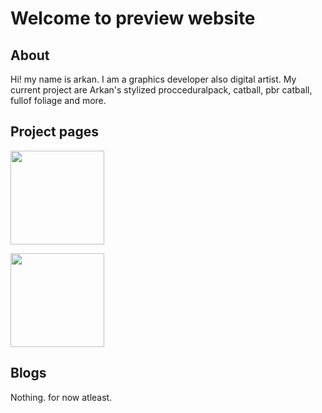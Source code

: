 # Welcome to preview website
## About
Hi! my name is arkan. I am a graphics developer also digital artist.
My current project are Arkan's stylized procceduralpack, catball, pbr catball, fullof foliage and more.

## Project pages
[<img src="https://cdn.discordapp.com/attachments/727886672909435002/746020538065092669/asddff.png" width="150"/>](https://slimey.io/catball/)

[<img src="https://cdn.discordapp.com/attachments/727886672909435002/746022299450212362/addf.png" width="150"/>](https://slimey.io/pbrcat/)

## Blogs
Nothing. for now atleast.
